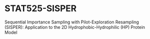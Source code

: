 # STAT525-SISPER
Sequential Importance Sampling with Pilot-Exploration Resampling (SISPER): Application to the 2D Hydrophobic-Hydrophilic (HP) Protein Model
